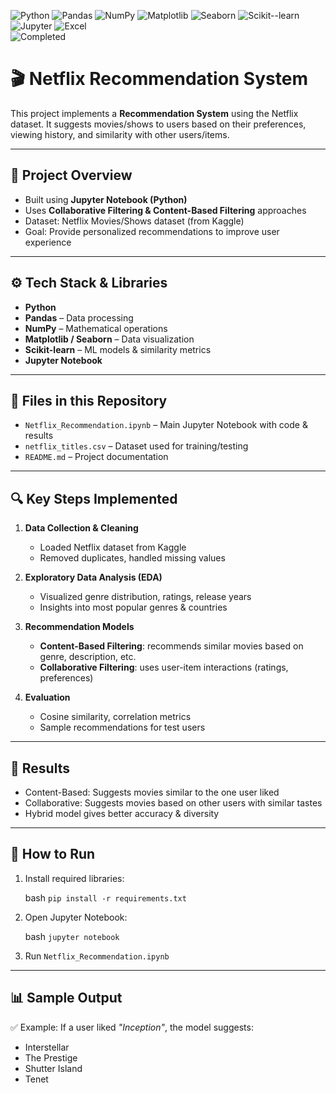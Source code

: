 ![Python](https://img.shields.io/badge/Tool-Python-blue) ![Pandas](https://img.shields.io/badge/Tool-Pandas-lightblue) ![NumPy](https://img.shields.io/badge/Tool-NumPy-orange) ![Matplotlib](https://img.shields.io/badge/Tool-Matplotlib-red) ![Seaborn](https://img.shields.io/badge/Tool-Seaborn-teal) ![Scikit--learn](https://img.shields.io/badge/Tool-Scikit--learn-yellow) ![Jupyter](https://img.shields.io/badge/Tool-Jupyter-orange) 
![Excel](https://img.shields.io/badge/Data-Excel-green)  
![Completed](https://img.shields.io/badge/Status-Completed-success)



# 🎬 Netflix Recommendation System

This project implements a **Recommendation System** using the Netflix dataset.
It suggests movies/shows to users based on their preferences, viewing history, and similarity with other users/items.

---

## 📌 Project Overview

* Built using **Jupyter Notebook (Python)**
* Uses **Collaborative Filtering & Content-Based Filtering** approaches
* Dataset: Netflix Movies/Shows dataset (from Kaggle)
* Goal: Provide personalized recommendations to improve user experience

---

## ⚙️ Tech Stack & Libraries

* **Python**
* **Pandas** – Data processing
* **NumPy** – Mathematical operations
* **Matplotlib / Seaborn** – Data visualization
* **Scikit-learn** – ML models & similarity metrics
* **Jupyter Notebook**

---

## 📂 Files in this Repository

* `Netflix_Recommendation.ipynb` – Main Jupyter Notebook with code & results
* `netflix_titles.csv` – Dataset used for training/testing
* `README.md` – Project documentation

---

## 🔍 Key Steps Implemented

1. **Data Collection & Cleaning**

   * Loaded Netflix dataset from Kaggle
   * Removed duplicates, handled missing values

2. **Exploratory Data Analysis (EDA)**

   * Visualized genre distribution, ratings, release years
   * Insights into most popular genres & countries

3. **Recommendation Models**

   * **Content-Based Filtering**: recommends similar movies based on genre, description, etc.
   * **Collaborative Filtering**: uses user-item interactions (ratings, preferences)

4. **Evaluation**

   * Cosine similarity, correlation metrics
   * Sample recommendations for test users

---

## 🎯 Results

* Content-Based: Suggests movies similar to the one user liked
* Collaborative: Suggests movies based on other users with similar tastes
* Hybrid model gives better accuracy & diversity

---

## 🚀 How to Run

   
1. Install required libraries:

     bash
   `pip install -r requirements.txt`

2. Open Jupyter Notebook:

     bash
   `jupyter notebook`
   
3. Run `Netflix_Recommendation.ipynb`

---

## 📊 Sample Output

✅ Example: If a user liked *"Inception"*, the model suggests:

* Interstellar
* The Prestige
* Shutter Island
* Tenet

